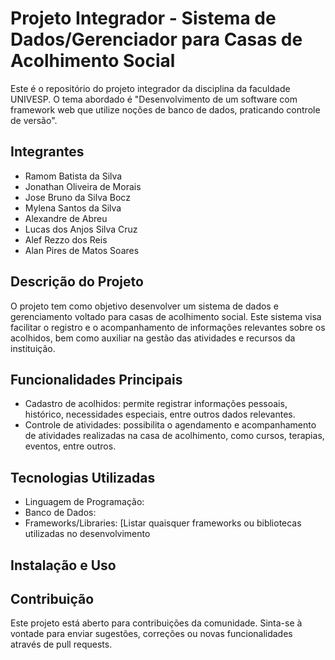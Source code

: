# Projeto Integrador - Sistema de Dados/Gerenciador para Casas de Acolhimento Social

Este é o repositório do projeto integrador da disciplina da faculdade UNIVESP. O tema abordado é "Desenvolvimento de um software com framework web que utilize noções de banco de dados, praticando controle de versão".

## Integrantes

- Ramom Batista da Silva 
- Jonathan Oliveira de Morais 
- Jose Bruno da Silva Bocz 
- Mylena Santos da Silva 
- Alexandre de Abreu 
- Lucas dos Anjos Silva Cruz 
- Alef Rezzo dos Reis
- Alan Pires de Matos Soares 

## Descrição do Projeto

O projeto tem como objetivo desenvolver um sistema de dados e gerenciamento voltado para casas de acolhimento social. Este sistema visa facilitar o registro e o acompanhamento de informações relevantes sobre os acolhidos, bem como auxiliar na gestão das atividades e recursos da instituição.

## Funcionalidades Principais

- Cadastro de acolhidos: permite registrar informações pessoais, histórico, necessidades especiais, entre outros dados relevantes.
- Controle de atividades: possibilita o agendamento e acompanhamento de atividades realizadas na casa de acolhimento, como cursos, terapias, eventos, entre outros.

## Tecnologias Utilizadas

- Linguagem de Programação: 
- Banco de Dados: 
- Frameworks/Libraries: [Listar quaisquer frameworks ou bibliotecas utilizadas no desenvolvimento

## Instalação e Uso

## Contribuição

Este projeto está aberto para contribuições da comunidade. Sinta-se à vontade para enviar sugestões, correções ou novas funcionalidades através de pull requests.

